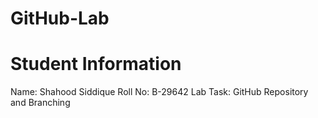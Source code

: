 # GitHub-Lab
# Student Information
Name: Shahood Siddique
Roll No: B-29642
Lab Task: GitHub Repository and Branching
